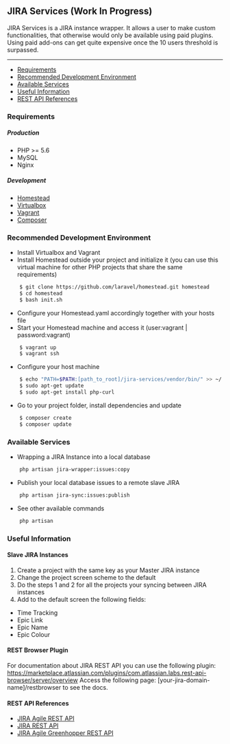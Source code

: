 ## JIRA Services (Work In Progress)
JIRA Services is a JIRA instance wrapper. It allows a user
to make custom functionalities, that otherwise would only
be available using paid plugins. Using paid add-ons can get quite expensive
once the 10 users threshold is surpassed.

---

- [Requirements](#requirements)
- [Recommended Development Environment](#development-environment-installation)
- [Available Services](#available-services)
- [Useful Information](#useful-information)
- [REST API References](#rest-api-references)

### Requirements
##### Production
- PHP >= 5.6
- MySQL
- Nginx
##### Development
- [Homestead](https://github.com/laravel/homestead)
- [Virtualbox](https://www.virtualbox.org/wiki/Downloads)
- [Vagrant](https://www.vagrantup.com/downloads.html)
- [Composer](https://getcomposer.org/download/) 

### Recommended Development Environment
- Install Virtualbox and Vagrant
- Install Homestead outside your project and initialize it (you can use this virtual 
machine for other PHP projects that share the same requirements)
``` sh
    $ git clone https://github.com/laravel/homestead.git homestead
    $ cd homestead
    $ bash init.sh
```
- Configure your Homestead.yaml accordingly together with your hosts file
- Start your Homestead machine and access it (user:vagrant | password:vagrant)
``` sh
    $ vagrant up
    $ vagrant ssh
```
- Configure your host machine
``` sh
    $ echo "PATH=$PATH:[path_to_root]/jira-services/vendor/bin/" >> ~/.bashrc
    $ sudo apt-get update
    $ sudo apt-get install php-curl
```
- Go to your project folder, install dependencies and update
``` sh
    $ composer create
    $ composer update
```

### Available Services
* Wrapping a JIRA Instance into a local database
``` sh
    php artisan jira-wrapper:issues:copy
```
* Publish your local database issues to a remote slave JIRA
``` sh
    php artisan jira-sync:issues:publish
```
* See other available commands
``` sh
    php artisan
```

### Useful Information
#### Slave JIRA Instances
1. Create a project with the same key as your Master JIRA instance
2. Change the project screen scheme to the default
3. Do the steps 1 and 2 for all the projects your syncing between JIRA instances
4. Add to the default screen the following fields:
 * Time Tracking
 * Epic Link
 * Epic Name
 * Epic Colour

#### REST Browser Plugin
For documentation about JIRA REST API you can use the following plugin:
https://marketplace.atlassian.com/plugins/com.atlassian.labs.rest-api-browser/server/overview
Access the following page: [your-jira-domain-name]/restbrowser to see the docs.

#### REST API References
- [JIRA Agile REST API](https://docs.atlassian.com/jira-software/REST/7.0.4/#agile/1.0/issue-rankIssues)
- [JIRA REST API](https://docs.atlassian.com/software/jira/docs/api/REST/7.0.4/)
- [JIRA Agile Greenhopper REST API]()